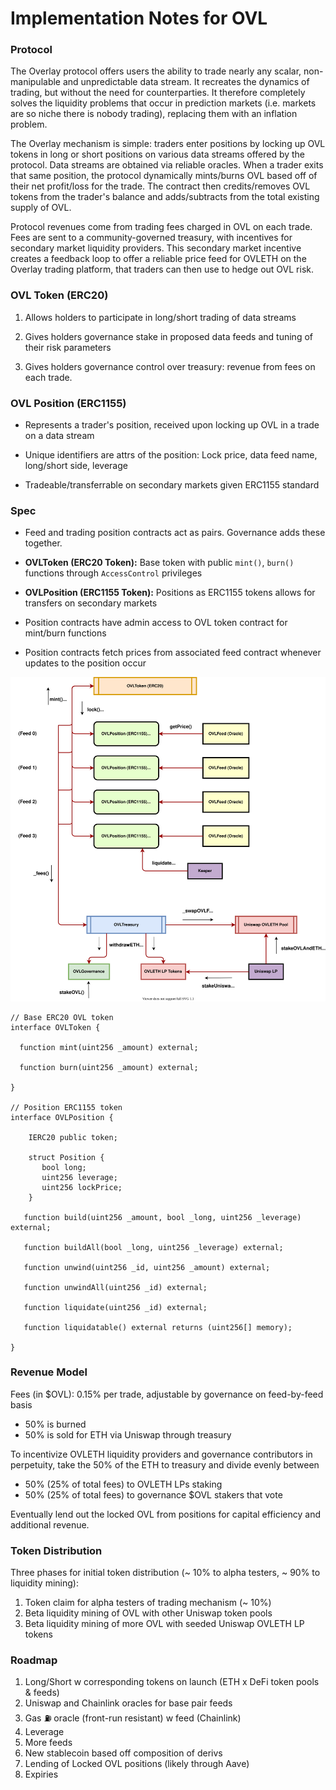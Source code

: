 # Implementation Notes for OVL

### Protocol

The Overlay protocol offers users the ability to trade nearly any scalar, non-manipulable and unpredictable data stream. It recreates the dynamics of trading, but without the need for counterparties. It therefore completely solves the liquidity problems that occur in prediction markets (i.e. markets are so niche there is nobody trading), replacing them with an inflation problem.

The Overlay mechanism is simple: traders enter positions by locking up OVL tokens in long or short positions on various data streams offered by the protocol. Data streams are obtained via reliable oracles. When a trader exits that same position, the protocol dynamically mints/burns OVL based off of their net profit/loss for the trade. The contract then credits/removes OVL tokens from the trader's balance and adds/subtracts from the total existing supply of OVL.

Protocol revenues come from trading fees charged in OVL on each trade. Fees are sent to a community-governed treasury, with incentives for secondary market liquidity providers. This secondary market incentive creates a feedback loop to offer a reliable price feed for OVLETH on the Overlay trading platform, that traders can then use to hedge out OVL risk.

### OVL Token (ERC20)

1. Allows holders to participate in long/short trading of data streams

2. Gives holders governance stake in proposed data feeds and tuning of their risk parameters

3. Gives holders governance control over treasury: revenue from fees on each trade.

### OVL Position (ERC1155)

- Represents a trader's position, received upon locking up OVL in a trade on a data stream

- Unique identifiers are attrs of the position: Lock price, data feed name, long/short side, leverage

- Tradeable/transferrable on secondary markets given ERC1155 standard

### Spec

- Feed and trading position contracts act as pairs. Governance adds these together.

- **OVLToken (ERC20 Token):** Base token with public `mint()`, `burn()` functions through `AccessControl` privileges

- **OVLPosition (ERC1155 Token):** Positions as ERC1155 tokens allows for transfers on secondary markets

- Position contracts have admin access to OVL token contract for mint/burn functions

- Position contracts fetch prices from associated feed contract whenever updates to the position occur


![spec](OVL.svg)


```
// Base ERC20 OVL token
interface OVLToken {

  function mint(uint256 _amount) external;

  function burn(uint256 _amount) external;

}

// Position ERC1155 token
interface OVLPosition {

    IERC20 public token;

    struct Position {
       bool long;
       uint256 leverage;
       uint256 lockPrice;
    }

   function build(uint256 _amount, bool _long, uint256 _leverage) external;

   function buildAll(bool _long, uint256 _leverage) external;

   function unwind(uint256 _id, uint256 _amount) external;

   function unwindAll(uint256 _id) external;

   function liquidate(uint256 _id) external;

   function liquidatable() external returns (uint256[] memory);

}
```

### Revenue Model

Fees (in $OVL): 0.15% per trade, adjustable by governance on feed-by-feed basis

- 50% is burned
- 50% is sold for ETH via Uniswap through treasury

To incentivize OVLETH liquidity providers and governance contributors in perpetuity, take the 50% of the ETH to treasury and divide evenly between
- 50% (25% of total fees) to OVLETH LPs staking
- 50% (25% of total fees) to governance $OVL stakers that vote

Eventually lend out the locked OVL from positions for capital efficiency and additional revenue.

### Token Distribution

Three phases for initial token distribution (~ 10% to alpha testers, ~ 90% to liquidity mining):
1. Token claim for alpha testers of trading mechanism (~ 10%)
2. Beta liquidity mining of OVL with other Uniswap token pools
3. Beta liquidity mining of more OVL with seeded Uniswap OVLETH LP tokens

### Roadmap

1. Long/Short w corresponding tokens on launch (ETH x DeFi token pools & feeds)
2. Uniswap and Chainlink oracles for base pair feeds
3. Gas ⛽️ oracle (front-run resistant) w feed (Chainlink)
4. Leverage
5. More feeds
6. New stablecoin based off composition of derivs
7. Lending of Locked OVL positions (likely through Aave)
8. Expiries
